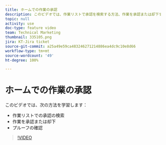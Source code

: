```yaml
---
title: ホームでの作業の承認
description: このビデオでは、作業リストで承認を検索する方法、作業を承認または却下する方法、プルーフをレビューする方法について説明します。
topic: null
activity: use
doc-type: feature video
team: Technical Marketing
thumbnail: 335105.png
jira: KT-Jira ticket
source-git-commit: a25a49e59ca483246271214886ea4dc9c10e8d66
workflow-type: tm+mt
source-wordcount: '49'
ht-degree: 100%

---
```


# ホームでの作業の承認

このビデオでは、次の方法を学習します：

* 作業リストでの承認の検索
* 作業を承認または却下
* プルーフの確認

>[!VIDEO](https://video.tv.adobe.com/v/335105/?quality=12&learn=on)
